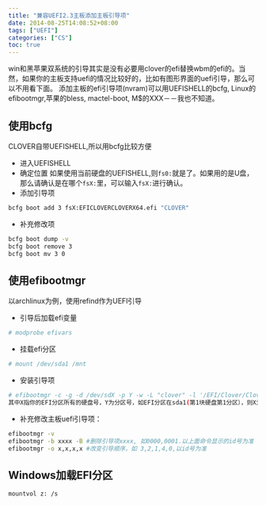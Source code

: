 ```yaml
---
title: "兼容UEFI2.3主板添加主板引导项"
date: 2014-08-25T14:08:52+08:00
tags: ["UEFI"]
categories: ["CS"]
toc: true
---
```


win和黑苹果双系统的引导其实是没有必要用clover的efi替换wbm的efi的。当然，如果你的主板支持uefi的情况比较好的，比如有图形界面的uefi引导，那么可以不用看下面。  添加主板的efi引导项(nvram)可以用UEFISHELL的bcfg, Linux的efibootmgr,苹果的bless, mactel-boot, M$的XXX－－我也不知道。
## 使用bcfg
CLOVER自带UEFISHELL,所以用bcfg比较方便

* 进入UEFISHELL
* 确定位置
如果使用当前硬盘的UEFISHELL,则`fs0:`就是了。如果用的是U盘，那么请确认是在哪个`fsX:`里，可以输入`fsX:`进行确认。
* 添加引导项
```bash
bcfg boot add 3 fsX:EFICLOVERCLOVERX64.efi "CLOVER"
```
* 补充修改项
```bash
bcfg boot dump -v
bcfg boot remove 3
bcfg boot mv 3 0
```

## 使用efibootmgr
以archlinux为例，使用refind作为UEFI引导

* 引导后加载efi变量
```bash
# modprobe efivars
```
* 挂载efi分区

```bash
# mount /dev/sda1 /mnt
```
* 安装引导项

```bash
# efibootmgr -c -g -d /dev/sdX -p Y -w -L "clover" -l '/EFI/Clover/CloverX64.efi' 
其中X指你的EFI分区所有的硬盘号，Y为分区号，如EFI分区在sda1(第1块硬盘第1分区），则X为a,Y为1

```

* 补充修改主板uefi引导项：

```bash
efibootmgr -v
efibootmgr -b xxxx -B #删除引导项xxxx, 如0000,0001.以上面命令显示的id号为准
efibootmgr -o x,x,x,x #改变引导顺序，如 3,2,1,4,0,以id号为准
```
## Windows加载EFI分区
```bash
mountvol z: /s
```